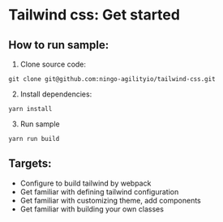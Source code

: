 # Tailwind css: Get started
## How to run sample:
1. Clone source code:
```
git clone git@github.com:ningo-agilityio/tailwind-css.git
```

2. Install dependencies:
```
yarn install
```

3. Run sample
```
yarn run build
```

## Targets:
- Configure to build tailwind by webpack
- Get familiar with defining tailwind configuration
- Get familiar with customizing theme, add components
- Get familiar with building your own classes
